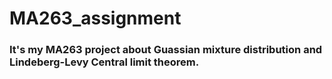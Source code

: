 # MA263_assignment

### It's my MA263 project about Guassian mixture distribution and Lindeberg-Levy Central limit theorem.